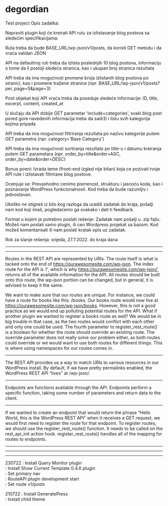 # degordian
Test project
Opis zadatka:

Napraviti plugin koji će kreirati API rutu za izlistavanje blog postova sa sledećim specifikacijama:

Ruta treba da bude BASE_URL/wp-json/v1/posts, da koristi GET metodu i da vraća validan JSON

API na defaultnoj ruti treba da izlista poslednjih 10 blog postova, informaciju o tome da li postoji sledeća stranica, kao i ukupan broj stranica rezultata

API treba da ima mogućnost promene broja izlistanih blog postova po stranici, kao i promene tražene stranice (npr. BASE_URL/wp-json/v1/posts?per_page=5&page=3)

Post objekat koji API vraća treba da poseduje sledeće informacije: ID, title, excerpt, content, created_at

U slučaju da API dobije GET parametar ‘include=categories’, svaki blog post pored gore navedenih informacija treba da sadrži i listu svih kategorija kojima pripada

API treba da ima mogućnost filtriranja rezultata po nazivu kategorije putem GET parametra (npr. category='Base Category') 

API treba da ima mogućnost sortiranja rezultata po title-u i datumu kreiranja putem GET parametara (npr. order_by=title&order=ASC, order_by=date&order=DESC)

Bonus poeni: Izrada teme (front-end izgled nije bitan) koja ce pozivati tvoje API rute i izlistavati filtrirane blog postove. 

Ocenjuje se: Prevashodno cenimo pismenost, strukturu i jasnoću koda, kao i poznavanje WordPress funkcionalnosti. Kod treba da bude razumljiv i jednostavan. 

Ukoliko ne stigneš iz bilo kog razloga da uradiš zadatak do kraja, pošalji nam kod koji imaš, pogledaćemo ga svakako i dati ti feedback. 

Format u kojem je potrebno poslati rešenje: Zadatak nam pošalji u .zip fajlu. Možeš nam poslati samo plugin, ili ceo Wordpress projekat sa bazom. Kod možeš komentarisati ili nam poslati kratak opis uz zadatak.

Rok za slanje rešenja: srijeda, 27.7.2022. do kraja dana 
*************************************************************************************************************  
*************************************************************************************************************  
Routes in the REST API are represented by URIs. The route itself is what is tacked onto the end of https://ourawesomesite.com/wp-json. The index route for the API is ‘/’, which is why https://ourawesomesite.com/wp-json/` returns all of the available information for the API. All routes should be built onto this route, the wp-json portion can be changed, but in general, it is advised to keep it the same.

We want to make sure that our routes are unique. For instance, we could have a route for books like this: /books. Our books route would now live at https://ourawesomesite.com/wp-json/books. However, this is not a good practice as we would end up polluting potential routes for the API. What if another plugin we wanted to register a books route as well? We would be in big trouble in that case, as the two routes would conflict with each other and only one could be used. The fourth parameter to register_rest_route()` is a boolean for whether the route should override an existing route. The override parameter does not really solve our problem either, as both routes could override or we would want to use both routes for different things. This is where using namespaces for our routes comes in.
*************************************************************************************************************  
The REST API provides us a way to match URIs to various resources in our WordPress install. By default, if we have pretty permalinks enabled, the WordPress REST API “lives” at /wp-json/.
*************************************************************************************************************  
Endpoints are functions available through the API. Endpoints perform a specific function, taking some number of parameters and return data to the client.  
*************************************************************************************************************  
If we wanted to create an endpoint that would return the phrase “Hello World, this is the WordPress REST API” when it receives a GET request, we would first need to register the route for that endpoint. To register routes, we should use the register_rest_route() function. It needs to be called on the rest_api_init action hook. register_rest_route() handles all of the mapping for routes to endpoints.
*************************************************************************************************************  
*************************************************************************************************************  
*************************************************************************************************************  
230722  : Install Query Monitor plugin  
        : Install Show Current Template 0.4.6 plugin  
        : Set primary nav  
        : RouteAPI plugin development start  
        : Set route v1/posts  
        
210722  : Install GeneratePress  
        : Install child theme  
        
